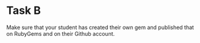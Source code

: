 # Task B

Make sure that your student has created their own gem and published that on RubyGems and on their Github account.

